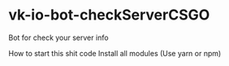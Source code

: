 # vk-io-bot-checkServerCSGO
Bot for check your server info

How to start this shit code
Install all modules (Use yarn or npm)

